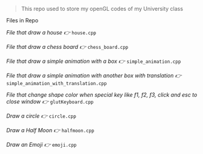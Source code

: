 > This repo used to store my openGL codes of my University class

Files in Repo

*File that draw a house 👉* 
`house.cpp`  

*File that draw a chess board 👉* 
`chess_board.cpp`

*File that draw a simple animation with a box 👉* 
`simple_animation.cpp`

*File that draw a simple animation with another box with translation 👉*
`simple_animation_with_translation.cpp`

*File that change shape color when special key like f1, f2, f3, click and esc to close window 👉* `glutKeyboard.cpp`

*Draw a circle 👉* `circle.cpp`

*Draw a Half Moon 👉* `halfmoon.cpp`

*Draw an Emoji 👉* `emoji.cpp`
